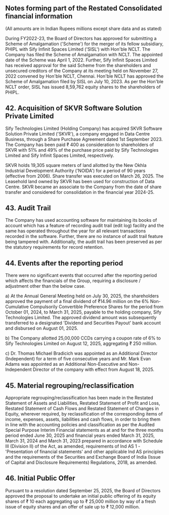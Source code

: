 ## Notes forming part of the Restated Consolidated financial information

(All amounts are in Indian Rupees millions except share data and as stated)

During FY2022-23, the Board of Directors has approved for submitting a Scheme of Amalgamation ('Scheme') for the merger of its fellow subsidiary, PHIPL with Sify Infinit Spaces Limited ('SISL') with Hon'ble NCLT. The Company has filed the Scheme of Amalgamation with NCLT. The appointed date of the Scheme was April 1, 2022. Further, Sify Infinit Spaces Limited has received approval for the said Scheme from the shareholders and unsecured creditors of the Company at its meeting held on November 27, 2022 convened by Hon'ble NCLT, Chennai. Hon'ble NCLT has approved the Scheme of Amalgamation filed by SISL on July 10, 2023. As per the Hon'ble NCLT order, SISL has issued 8,59,762 equity shares to the shareholders of PHIPL.

## 42. Acquisition of SKVR Software Solution Private Limited

Sify Technologies Limited (Holding Company) has acquired SKVR Software Solution Private Limited ('SKVR'), a company engaged in Data Centre Business, through a Share Purchase Agreement dated 1st September 2023. The Company has been paid ₹ 400 as consideration to shareholders of SKVR with 51% and 49% of the purchase price paid by Sify Technologies Limited and Sify Infinit Spaces Limited, respectively.

SKVR holds 19,305 square meters of land allotted by the New Okhla Industrial Development Authority ('NOIDA') for a period of 90 years (effective from 2006). Share transfer was executed on March 26, 2025. The Leasehold land owned by SKVR has been used for construction of Data Centre. SKVR became an associate to the Company from the date of share transfer and considered for consolidation in the financial year 2024-25.

## 43. Audit Trail

The Company has used accounting software for maintaining its books of account which has a feature of recording audit trail (edit log) facility and the same has operated throughout the year for all relevant transactions recorded in the software. Further, there are no instance of audit trail feature being tampered with. Additionally, the audit trail has been preserved as per the statutory requirements for record retention.

## 44. Events after the reporting period

There were no significant events that occurred after the reporting period which affects the financials of the Group, requiring a disclosure / adjustment other than the below case.

a) At the Annual General Meeting held on July 30, 2025, the shareholders approved the payment of a final dividend of ₹14.96 million on the 6% Non-Cumulative Compulsorily Convertible Preference Shares for the period from October 01, 2024, to March 31, 2025, payable to the holding company, Sify Technologies Limited. The approved dividend amount was subsequently transferred to a designated 'Dividend and Securities Payout' bank account and disbursed on August 01, 2025.

b) The Company allotted 25,00,000 CCDs carrying a coupon rate of 6% to Sify Technologies Limited on August 12, 2025, aggregating ₹ 250 million.

c) Dr. Thomas Michael Bradicich was appointed as an Additional Director (Independent) for a term of five consecutive years and Mr. Mark Evan Adams was appointed as an Additional Non-Executive and Non-Independent Director of the company with effect from August 18, 2025.

## 45. Material regrouping/reclassification

Appropriate regrouping/reclassification has been made in the Restated Statement of Assets and Liabilities, Restated Statement of Profit and Loss, Restated Statement of Cash Flows and Restated Statement of Changes in Equity, wherever required, by reclassification of the corresponding items of income, expenses, assets, liabilities and cash flows, in order to bring them in line with the accounting policies and classification as per the Audited Special Purpose Interim Financial statements as at and for the three months period ended June 30, 2025 and financial years ended March 31, 2025, March 31, 2024 and March 31, 2023 prepared in accordance with Schedule III (Division II) of the Act, as amended, requirements of Ind AS 1 - 'Presentation of financial statements' and other applicable Ind AS principles and the requirements of the Securities and Exchange Board of India (Issue of Capital and Disclosure Requirements) Regulations, 2018, as amended.

## 46. Initial Public Offer

Pursuant to a resolution dated September 25, 2025, the Board of Directors approved the proposal to undertake an initial public offering of its equity shares of ₹ 10 each aggregating up to ₹ 25,000 million by way of a fresh issue of equity shares and an offer of sale up to ₹ 12,000 million.